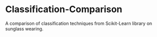 # Classification-Comparison
A comparison of classification techniques from Scikit-Learn library on sunglass wearing.
